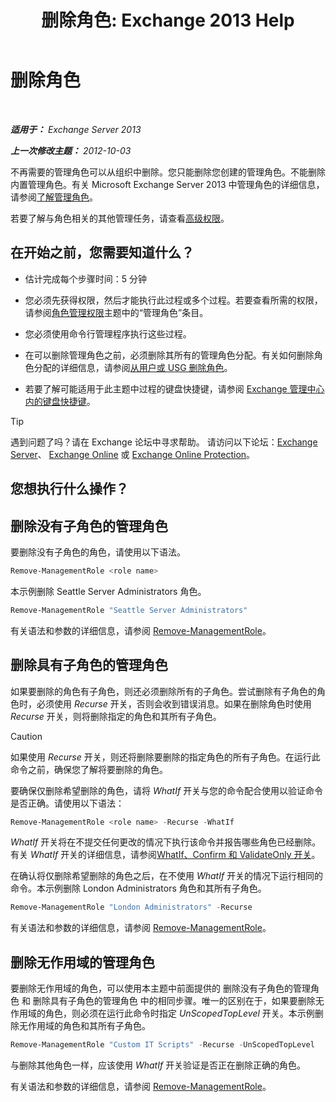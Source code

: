 ﻿---
title: '删除角色: Exchange 2013 Help'
TOCTitle: 删除角色
ms:assetid: 2fb6f453-f37a-4636-8353-3f9927f81298
ms:mtpsurl: https://technet.microsoft.com/zh-cn/library/Dd335178(v=EXCHG.150)
ms:contentKeyID: 50490142
ms.date: 01/11/2018
mtps_version: v=EXCHG.150
ms.translationtype: HT
---

# 删除角色

 

_**适用于：** Exchange Server 2013_

_**上一次修改主题：** 2012-10-03_

不再需要的管理角色可以从组织中删除。您只能删除您创建的管理角色。不能删除内置管理角色。有关 Microsoft Exchange Server 2013 中管理角色的详细信息，请参阅[了解管理角色](understanding-management-roles-exchange-2013-help.md)。

若要了解与角色相关的其他管理任务，请查看[高级权限](advanced-permissions-exchange-2013-help.md)。

## 在开始之前，您需要知道什么？

  - 估计完成每个步骤时间：5 分钟

  - 您必须先获得权限，然后才能执行此过程或多个过程。若要查看所需的权限，请参阅[角色管理权限](role-management-permissions-exchange-2013-help.md)主题中的“管理角色”条目。

  - 您必须使用命令行管理程序执行这些过程。

  - 在可以删除管理角色之前，必须删除其所有的管理角色分配。有关如何删除角色分配的详细信息，请参阅[从用户或 USG 删除角色](remove-a-role-from-a-user-or-usg-exchange-2013-help.md)。

  - 若要了解可能适用于此主题中过程的键盘快捷键，请参阅 [Exchange 管理中心内的键盘快捷键](keyboard-shortcuts-in-the-exchange-admin-center-exchange-online-protection-help.md)。

> [!TIP]  
> 遇到问题了吗？请在 Exchange 论坛中寻求帮助。 请访问以下论坛：<a href="https://go.microsoft.com/fwlink/p/?linkid=60612">Exchange Server</a>、 <a href="https://go.microsoft.com/fwlink/p/?linkid=267542">Exchange Online</a> 或 <a href="https://go.microsoft.com/fwlink/p/?linkid=285351">Exchange Online Protection</a>。


## 您想执行什么操作？

## 删除没有子角色的管理角色

要删除没有子角色的角色，请使用以下语法。

```powershell
Remove-ManagementRole <role name>
```

本示例删除 Seattle Server Administrators 角色。

```powershell
Remove-ManagementRole "Seattle Server Administrators"
```

有关语法和参数的详细信息，请参阅 [Remove-ManagementRole](https://technet.microsoft.com/zh-cn/library/dd351170\(v=exchg.150\))。

## 删除具有子角色的管理角色

如果要删除的角色有子角色，则还必须删除所有的子角色。尝试删除有子角色的角色时，必须使用 *Recurse* 开关，否则会收到错误消息。如果在删除角色时使用 *Recurse* 开关，则将删除指定的角色和其所有子角色。

> [!CAUTION]  
> 如果使用 <em>Recurse</em> 开关，则还将删除要删除的指定角色的所有子角色。在运行此命令之前，确保您了解将要删除的角色。


要确保仅删除希望删除的角色，请将 *WhatIf* 开关与您的命令配合使用以验证命令是否正确。请使用以下语法：

```powershell
Remove-ManagementRole <role name> -Recurse -WhatIf
```

*WhatIf* 开关将在不提交任何更改的情况下执行该命令并报告哪些角色已经删除。有关 *WhatIf* 开关的详细信息，请参阅[WhatIf、Confirm 和 ValidateOnly 开关](whatif-confirm-and-validateonly-switches-exchange-2013-help.md)。

在确认将仅删除希望删除的角色之后，在不使用 *WhatIf* 开关的情况下运行相同的命令。本示例删除 London Administrators 角色和其所有子角色。

```powershell
Remove-ManagementRole "London Administrators" -Recurse
```

有关语法和参数的详细信息，请参阅 [Remove-ManagementRole](https://technet.microsoft.com/zh-cn/library/dd351170\(v=exchg.150\))。

## 删除无作用域的管理角色

要删除无作用域的角色，可以使用本主题中前面提供的 删除没有子角色的管理角色 和 删除具有子角色的管理角色 中的相同步骤。唯一的区别在于，如果要删除无作用域的角色，则必须在运行此命令时指定 *UnScopedTopLevel* 开关。本示例删除无作用域的角色和其所有子角色。

```powershell
Remove-ManagementRole "Custom IT Scripts" -Recurse -UnScopedTopLevel
```

与删除其他角色一样，应该使用 *WhatIf* 开关验证是否正在删除正确的角色。

有关语法和参数的详细信息，请参阅 [Remove-ManagementRole](https://technet.microsoft.com/zh-cn/library/dd351170\(v=exchg.150\))。

